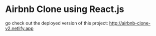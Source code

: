# Airbnb Clone using React.js
go check out the deployed version of this project: http://airbnb-clone-v2.netlify.app